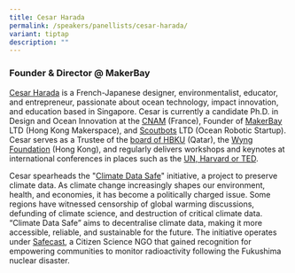 ```yaml
---
title: Cesar Harada
permalink: /speakers/panellists/cesar-harada/
variant: tiptap
description: ""
---
```

<h3><strong>Founder &amp; Director @ MakerBay</strong></h3>
<p><a href="https://sg.linkedin.com/in/cesarharada" rel="noopener nofollow" target="_blank">Cesar Harada</a> is
a French-Japanese designer, environmentalist, educator, and entrepreneur,
passionate about ocean technology, impact innovation, and education based
in Singapore. Cesar is currently a candidate Ph.D. in Design and Ocean
Innovation at the <a href="https://www.cnam.eu/site-en/" rel="noopener noreferrer nofollow" target="_blank">CNAM</a> (France), Founder of <a href="http://makerbay.net/" rel="noopener noreferrer nofollow" target="_blank">MakerBay</a> LTD
(Hong Kong Makerspace), and <a href="https://www.scoutbots.com/" rel="noopener noreferrer nofollow" target="_blank">Scoutbots</a> LTD (Ocean Robotic Startup).
Cesar serves as a Trustee of the <a href="https://www.hbku.edu.qa/en/leadership" rel="noopener noreferrer nofollow" target="_blank">board of HBKU</a> (Qatar),
the <a href="https://wyng.hk/" rel="noopener noreferrer nofollow" target="_blank">Wyng Foundation</a> (Hong
Kong), and regularly delivers workshops and keynotes at international conferences
in places such as the <a href="https://www.notion.so/Talks-Teaching-436680694cc04359b854a0d594d9b0bb?pvs=21" rel="noopener noreferrer nofollow" target="_blank">UN, Harvard or TED</a>.</p>
<p>Cesar spearheads the "<a href="https://www.notion.so/Climate-Data-Safe-Hackathon-0-Concept-Dec-27-28-Online-1695957ed59a8054abc9d4b97043ddb6?pvs=21" rel="noopener noreferrer nofollow" target="_blank">Climate Data Safe</a>"
initiative, a project to preserve climate data. As climate change increasingly
shapes our environment, health, and economies, it has become a politically
charged issue. Some regions have witnessed censorship of global warming
discussions, defunding of climate science, and destruction of critical
climate data. “Climate Data Safe” aims to decentralise climate data, making
it more accessible, reliable, and sustainable for the future. The initiative
operates under <a href="https://safecast.org/" rel="noopener noreferrer nofollow" target="_blank">Safecast</a>,
a Citizen Science NGO that gained recognition for empowering communities
to monitor radioactivity following the Fukushima nuclear disaster.&nbsp;</p>